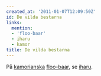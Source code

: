 ```yaml
---
created_at: '2011-01-07T12:09:50Z'
id: De vilda bestarna
links:
  mention:
  - 'floo-baar'
  - iharu
  - kamor
title: De vilda bestarna
---
```


På [kamorianska][] [floo-baar], se [iharu].

  [kamorianska]: kamor
  [floo-baar]: floo-baar
  [iharu]: iharu
